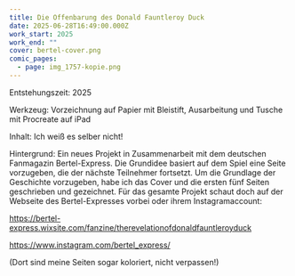 ```yaml
---
title: Die Offenbarung des Donald Fauntleroy Duck
date: 2025-06-28T16:49:00.000Z
work_start: 2025
work_end: ""
cover: bertel-cover.png
comic_pages:
  - page: img_1757-kopie.png
---
```

Entstehungszeit: 2025

Werkzeug: Vorzeichnung auf Papier mit Bleistift, Ausarbeitung und Tusche mit Procreate auf iPad

Inhalt: Ich weiß es selber nicht!

Hintergrund: Ein neues Projekt in Zusammenarbeit mit dem deutschen Fanmagazin Bertel-Express. Die Grundidee basiert auf dem Spiel eine Seite vorzugeben, die der nächste Teilnehmer fortsetzt. Um die Grundlage der Geschichte vorzugeben, habe ich das Cover und die ersten fünf Seiten geschrieben und gezeichnet. Für das gesamte Projekt schaut doch auf der Webseite des Bertel-Expresses vorbei oder ihrem Instagramaccount: 

https://bertel-express.wixsite.com/fanzine/therevelationofdonaldfauntleroyduck

https://www.instagram.com/bertel_express/

(Dort sind meine Seiten sogar koloriert, nicht verpassen!)
